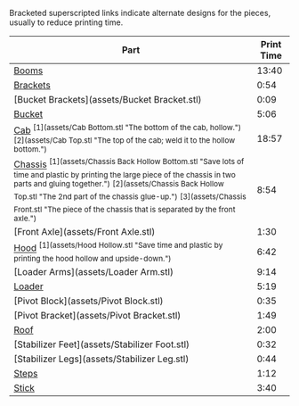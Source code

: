 Bracketed superscripted links indicate alternate designs for the pieces, usually to reduce printing time.

| Part | Print Time |
|------|------------|
| [Booms](assets/Boom.stl) | 13:40 |
| [Brackets](assets/Bracket.stl) | 0:54 |
| [Bucket Brackets](assets/Bucket Bracket.stl) | 0:09 |
| [Bucket](assets/Bucket.stl) | 5:06 |
| [Cab](assets/Cab.stl) <sup>[1](assets/Cab Bottom.stl "The bottom of the cab, hollow.")</sup> <sup>[2](assets/Cab Top.stl "The top of the cab; weld it to the hollow bottom.")</sup> | 18:57 |
| [Chassis](assets/Chassis.stl) <sup>[1](assets/Chassis Back Hollow Bottom.stl "Save lots of time and plastic by printing the large piece of the chassis in two parts and gluing together.")</sup> <sup>[2](assets/Chassis Back Hollow Top.stl "The 2nd part of the chassis glue-up.")</sup> <sup>[3](assets/Chassis Front.stl "The piece of the chassis that is separated by the front axle.")</sup> | 8:54 |
| [Front Axle](assets/Front Axle.stl) | 1:30 |
| [Hood](assets/Hood.stl) <sup>[1](assets/Hood Hollow.stl "Save time and plastic by printing the hood hollow and upside-down.")</sup> | 6:42 |
| [Loader Arms](assets/Loader Arm.stl) | 9:14 |
| [Loader](assets/Loader.stl) | 5:19 |
| [Pivot Block](assets/Pivot Block.stl) | 0:35 |
| [Pivot Bracket](assets/Pivot Bracket.stl) | 1:49 |
| [Roof](assets/Roof.stl) | 2:00 |
| [Stabilizer Feet](assets/Stabilizer Foot.stl) | 0:32 |
| [Stabilizer Legs](assets/Stabilizer Leg.stl) | 0:44 |
| [Steps](assets/Step.stl) | 1:12 |
| [Stick](assets/Stick.stl) | 3:40 |
